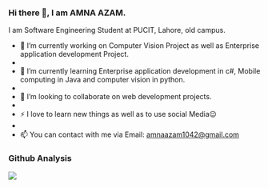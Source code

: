 ### Hi there 👋, I am AMNA AZAM.
I am Software Engineering Student at PUCIT, Lahore, old campus.

- 🔭 I’m currently working on Computer Vision Project as well as Enterprise application development Project.
- 
- 🌱 I’m currently learning Enterprise application development in c#, Mobile computing in Java and computer vision in python.
- 
- 👯 I’m looking to collaborate on web development projects.
- 
- ⚡ I love to learn new things as well as to use social Media😉
- 
- 📫 You can contact with me via Email: amnaazam1042@gmail.com

### Github Analysis
<img src="https://github-readme-stats.vercel.app/api?username=amnaazam123&&show_icons=true&title_color=yellow&icon_color=bb2acf&text_color=daf7dc&bg_color=151515">
